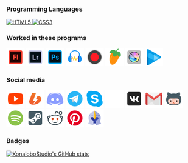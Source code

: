 ### Programming Languages
<p align="left">
<a href="https://developer.mozilla.org/en-US/docs/Glossary/HTML5" target="_blank" rel="noreferrer">
<img
      src="https://raw.githubusercontent.com/danielcranney/readme-generator/main/public/icons/skills/html5-colored.svg"
      width="36"
      height="36"
      alt="HTML5" />
</a>
<a href="https://www.w3.org/TR/CSS/#css" target="_blank" rel="noreferrer">
  <img
      src="https://raw.githubusercontent.com/danielcranney/readme-generator/main/public/icons/skills/css3-colored.svg"
      width="36"
      height="36"
      alt="CSS3" />
</a>
</p>  

### Worked in these programs
<p align="left">
<img
      src="https://raw.githubusercontent.com/KonaloboStudio/KonaloboStudio/main/vectors/adobe_flash.svg"
      width="48"
      height="48"
      alt="Adobe Flash" />
<img
      src="https://raw.githubusercontent.com/KonaloboStudio/KonaloboStudio/main/vectors/adobe_lightroom.svg"
      width="48"
      height="48"
      alt="Adobe Lightroom" />
<img
      src="https://raw.githubusercontent.com/KonaloboStudio/KonaloboStudio/main/vectors/adobe_photoshop.svg"
      width="48"
      height="48"
      alt="Adobe Photoshop" />
<img
      src="https://raw.githubusercontent.com/KonaloboStudio/KonaloboStudio/main/vectors/audacity.svg"
      width="48"
      height="48"
      alt="Audacity" />
<img
      src="https://raw.githubusercontent.com/KonaloboStudio/KonaloboStudio/main/vectors/bandicam.svg"
      width="48"
      height="48"
      alt="Bandicam" />
<img
      src="https://raw.githubusercontent.com/KonaloboStudio/KonaloboStudio/main/vectors/fl_studio.svg"
      width="48"
      height="48"
      alt="FL Studio" />
<img
      src="https://raw.githubusercontent.com/KonaloboStudio/KonaloboStudio/main/vectors/krita_squared.svg"
      width="48"
      height="48"
      alt="Krita" />
<img
      src="https://raw.githubusercontent.com/KonaloboStudio/KonaloboStudio/main/vectors/vegas.svg"
      width="48"
      height="48"
      alt="Sony Vegas" />
</p>

### Social media
  <p class="br_soc_links" p align="left">
    <a
      class="br_soc_link"
      href="https://www.youtube.com/channel/UCvh1w3INwuRsMKpdrJsccoA/about"
      target="_blank"
      ><img
        src="https://raw.githubusercontent.com/KonaloboStudio/KonaloboStudio/main/vectors/youtube.svg"
        width="48"
        height="48"
        title="YouTube"
    /></a>
    <a
      class="br_soc_link"
      href="https://boosty.to/konalobostudio"
      target="_blank"
      ><img
        src="https://raw.githubusercontent.com/KonaloboStudio/KonaloboStudio/main/vectors/boosty.svg"
        width="48"
        height="48"
        title="Boosty"
    /></a>
    <a
      class="br_soc_link"
      href="https://discord.com/users/483248688668344321"
      target="_blank"
      ><img
        src="https://raw.githubusercontent.com/KonaloboStudio/KonaloboStudio/main/vectors/discord.svg"
        width="48"
        height="48"
        title="Discord"
    /></a>
    <a class="br_soc_link" href="https://t.me/konalobogram" target="_blank"
      ><img
        src="https://raw.githubusercontent.com/KonaloboStudio/KonaloboStudio/main/vectors/telegram_app.svg"
        width="48"
        height="48"
        title="Telegram Channel"
    /></a>
    <a
      class="br_soc_link"
      href="https://join.skype.com/invite/zOWAvBNqeiGl"
      target="_blank"
      ><img
        src="https://raw.githubusercontent.com/KonaloboStudio/KonaloboStudio/main/vectors/skype.svg"
        width="48"
        height="48"
        title="Skype"
    /></a>
    <a
      class="br_soc_link"
      href="https://matrix.to/#/@konalobostudio:matrix.org"
      target="_blank"
      ><img
        src="https://raw.githubusercontent.com/KonaloboStudio/KonaloboStudio/main/vectors/matrix.svg"
        width="48"
        height="48"
        title="Matrix"
    /></a>
    <a class="br_soc_link" href="https://ovk.to/konalobostudio" target="_blank"
      ><img
        src="https://raw.githubusercontent.com/KonaloboStudio/KonaloboStudio/main/vectors/ovk.svg"
        width="48"
        height="48"
        title="OpenVK"
    /></a>
    <a class="br_soc_link" href="mailto:thesonicrus1@gmail.com" target="_blank"
      ><img
        src="https://raw.githubusercontent.com/KonaloboStudio/KonaloboStudio/main/vectors/gmail_logo.svg"
        width="48"
        height="48"
        title="Public Gmail"
    /></a>
    <a
      class="br_soc_link"
      href="https://github.com/KonaloboStudio"
      target="_blank"
      ><img
        src="https://raw.githubusercontent.com/KonaloboStudio/KonaloboStudio/main/vectors/octocat.svg"
        width="48"
        height="48"
        title="Github"
    /></a>
    <a
      class="br_soc_link"
      href="https://open.spotify.com/user/31gpvoz3v2lu2gnvf4pvdgfohxci?si=6dbfdad55433481f"
      target="_blank"
      ><img
        src="https://raw.githubusercontent.com/KonaloboStudio/KonaloboStudio/main/vectors/spotify.svg"
        width="48"
        height="48"
        title="Spotify"
    /></a>
    <a
      class="br_soc_link"
      href="https://steamcommunity.com/id/catmanteam"
      target="_blank"
      ><img
        src="https://raw.githubusercontent.com/KonaloboStudio/KonaloboStudio/main/vectors/steam.svg"
        width="48"
        height="48"
        title="Steam"
    /></a>
    <a
      class="br_soc_link"
      href="https://www.reddit.com/user/BrianN_YT/"
      target="_blank"
      ><img
        src="https://raw.githubusercontent.com/KonaloboStudio/KonaloboStudio/main/vectors/reddit.svg"
        width="48"
        height="48"
        title="Reddit"
    /></a>
    <a
      class="br_soc_link"
      href="https://pinterest.com/BNR_SonicProject/"
      target="_blank"
      ><img
        src="https://raw.githubusercontent.com/KonaloboStudio/KonaloboStudio/main/vectors/pinterest.svg"
        width="48"
        height="48"
        title="Pinterest"
    /></a>
    <a
      class="br_soc_link"
      href="https://spartaremix.fandom.com/wiki/KonaloboStudio"
      target="_blank"
      ><img
        src="https://raw.githubusercontent.com/KonaloboStudio/KonaloboStudio/main/vectors/spartan_helmet.svg"
        width="48"
        height="48"
        title="Sparta Remix Wiki"
    /></a>
  </p>


### Badges

<a href="http://www.github.com/KonaloboStudio">
<img
    src="https://github-readme-stats.vercel.app/api?username=KonaloboStudio&show_icons=true&hide=prs,&count_private=true&title_color=3382ed&text_color=3382ed&icon_color=3382ed&bg_color=171717&hide_border=true&show_icons=true"
    alt="KonaloboStudio's GitHub stats" />
</a>
